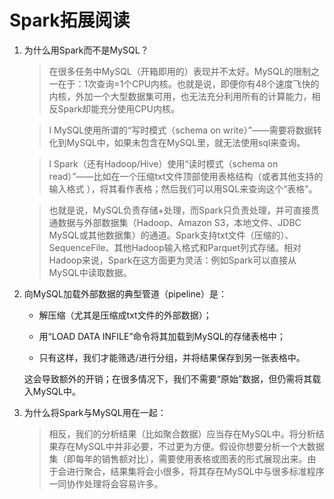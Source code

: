 # Spark拓展阅读

1. 为什么用Spark而不是MySQL？
	> 在很多任务中MySQL（开箱即用的）表现并不太好。MySQL的限制之一在于：1次查询=1个CPU内核。也就是说，即便你有48个速度飞快的内核，外加一个大型数据集可用，也无法充分利用所有的计算能力，相反Spark却能充分使用CPU内核。

	> l MySQL使用所谓的“写时模式（schema on write）”——需要将数据转化到MySQL中，如果未包含在MySQL里，就无法使用sql来查询。

	> l Spark（还有Hadoop/Hive）使用“读时模式（schema on read）”——比如在一个压缩txt文件顶部使用表格结构（或者其他支持的输入格式	），将其看作表格；然后我们可以用SQL来查询这个“表格”。

	> 也就是说，MySQL负责存储+处理，而Spark只负责处理，并可直接贯通数据与外部数据集（Hadoop、Amazon S3，本地文件、JDBC MySQL或其他数据集）的通道。Spark支持txt文件（压缩的）、SequenceFile、其他Hadoop输入格式和Parquet列式存储。相对Hadoop来说，Spark在这方面更为灵活：例如Spark可以直接从MySQL中读取数据。

2. 向MySQL加载外部数据的典型管道（pipeline）是：

	* 解压缩（尤其是压缩成txt文件的外部数据）；

	* 用“LOAD DATA INFILE”命令将其加载到MySQL的存储表格中；

	* 只有这样，我们才能筛选/进行分组，并将结果保存到另一张表格中。

	这会导致额外的开销；在很多情况下，我们不需要“原始”数据，但仍需将其载入MySQL中。


3. 为什么将Spark与MySQL用在一起：
	> 相反，我们的分析结果（比如聚合数据）应当存在MySQL中。将分析结果存在MySQL中并非必要，不过更为方便。假设你想要分析一个大数据集（即每年的销售额对比），需要使用表格或图表的形式展现出来。由于会进行聚合，结果集将会小很多，将其存在MySQL中与很多标准程序一同协作处理将会容易许多。